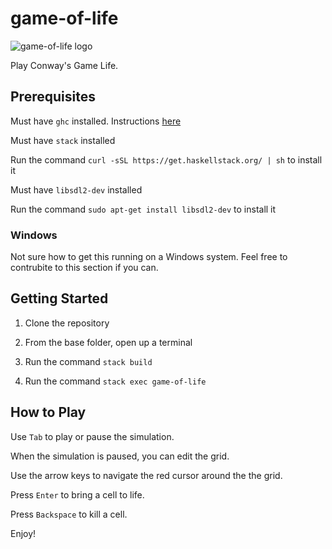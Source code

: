 # game-of-life

![game-of-life logo](https://user-images.githubusercontent.com/52359514/60774904-1617e680-a0e9-11e9-9898-f9a950514874.png)

Play Conway's Game Life. 

## Prerequisites

Must have `ghc` installed. Instructions [here](https://downloads.haskell.org/~ghc/6.8.3/docs/html/users_guide/installing-bin-distrib.html)

Must have `stack` installed

Run the command `curl -sSL https://get.haskellstack.org/ | sh` to install it

Must have `libsdl2-dev` installed

Run the command `sudo apt-get install libsdl2-dev` to install it

### Windows 

Not sure how to get this running on a Windows system. Feel free to contrubite to this section if you can.

## Getting Started

1. Clone the repository

2. From the base folder, open up a terminal

3. Run the command `stack build`

4. Run the command `stack exec game-of-life`

## How to Play

Use `Tab` to play or pause the simulation.

When the simulation is paused, you can edit the grid.

Use the arrow keys to navigate the red cursor around the the grid.

Press `Enter` to bring a cell to life.

Press `Backspace` to kill a cell.

Enjoy!
